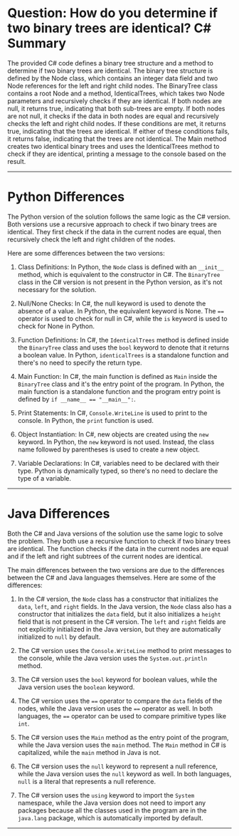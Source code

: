 # Question: How do you determine if two binary trees are identical? C# Summary

The provided C# code defines a binary tree structure and a method to determine if two binary trees are identical. The binary tree structure is defined by the Node class, which contains an integer data field and two Node references for the left and right child nodes. The BinaryTree class contains a root Node and a method, IdenticalTrees, which takes two Node parameters and recursively checks if they are identical. If both nodes are null, it returns true, indicating that both sub-trees are empty. If both nodes are not null, it checks if the data in both nodes are equal and recursively checks the left and right child nodes. If these conditions are met, it returns true, indicating that the trees are identical. If either of these conditions fails, it returns false, indicating that the trees are not identical. The Main method creates two identical binary trees and uses the IdenticalTrees method to check if they are identical, printing a message to the console based on the result.

---

# Python Differences

The Python version of the solution follows the same logic as the C# version. Both versions use a recursive approach to check if two binary trees are identical. They first check if the data in the current nodes are equal, then recursively check the left and right children of the nodes.

Here are some differences between the two versions:

1. Class Definitions: In Python, the `Node` class is defined with an `__init__` method, which is equivalent to the constructor in C#. The `BinaryTree` class in the C# version is not present in the Python version, as it's not necessary for the solution.

2. Null/None Checks: In C#, the null keyword is used to denote the absence of a value. In Python, the equivalent keyword is None. The `==` operator is used to check for null in C#, while the `is` keyword is used to check for None in Python.

3. Function Definitions: In C#, the `IdenticalTrees` method is defined inside the `BinaryTree` class and uses the `bool` keyword to denote that it returns a boolean value. In Python, `identicalTrees` is a standalone function and there's no need to specify the return type.

4. Main Function: In C#, the main function is defined as `Main` inside the `BinaryTree` class and it's the entry point of the program. In Python, the main function is a standalone function and the program entry point is defined by `if __name__ == "__main__":`.

5. Print Statements: In C#, `Console.WriteLine` is used to print to the console. In Python, the `print` function is used.

6. Object Instantiation: In C#, new objects are created using the `new` keyword. In Python, the `new` keyword is not used. Instead, the class name followed by parentheses is used to create a new object.

7. Variable Declarations: In C#, variables need to be declared with their type. Python is dynamically typed, so there's no need to declare the type of a variable.

---

# Java Differences

Both the C# and Java versions of the solution use the same logic to solve the problem. They both use a recursive function to check if two binary trees are identical. The function checks if the data in the current nodes are equal and if the left and right subtrees of the current nodes are identical.

The main differences between the two versions are due to the differences between the C# and Java languages themselves. Here are some of the differences:

1. In the C# version, the `Node` class has a constructor that initializes the `data`, `left`, and `right` fields. In the Java version, the `Node` class also has a constructor that initializes the `data` field, but it also initializes a `height` field that is not present in the C# version. The `left` and `right` fields are not explicitly initialized in the Java version, but they are automatically initialized to `null` by default.

2. The C# version uses the `Console.WriteLine` method to print messages to the console, while the Java version uses the `System.out.println` method.

3. The C# version uses the `bool` keyword for boolean values, while the Java version uses the `boolean` keyword.

4. The C# version uses the `==` operator to compare the `data` fields of the nodes, while the Java version uses the `==` operator as well. In both languages, the `==` operator can be used to compare primitive types like `int`.

5. The C# version uses the `Main` method as the entry point of the program, while the Java version uses the `main` method. The `Main` method in C# is capitalized, while the `main` method in Java is not.

6. The C# version uses the `null` keyword to represent a null reference, while the Java version uses the `null` keyword as well. In both languages, `null` is a literal that represents a null reference.

7. The C# version uses the `using` keyword to import the `System` namespace, while the Java version does not need to import any packages because all the classes used in the program are in the `java.lang` package, which is automatically imported by default.

---
